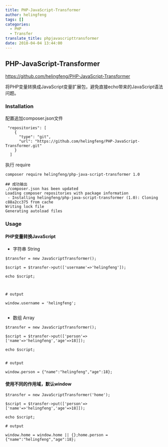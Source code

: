 ```yaml
---
title: PHP-JavaScript-Transformer
author: helingfeng
tags: []
categories:
  - PHP
  - Transfer
translate_title: phpjavascripttransformer
date: 2018-04-04 13:44:00
---
```

## PHP-JavaScript-Transformer

https://github.com/helingfeng/PHP-JavaScript-Transformer

将PHP变量转换成JavaScript变量扩展包，避免直接echo带来的JavaScript语法问题。

### Installation

配置追加composer.json文件

```
 "repositories": [
    {
      "type": "git",
      "url": "https://github.com/helingfeng/PHP-JavaScript-Transformer.git"
    }
  ]
```

执行 require

```
composer require helingfeng/php-java-script-transformer 1.0

## 成功输出
./composer.json has been updated
Loading composer repositories with package information
 - Installing helingfeng/php-java-script-transformer (1.0): Cloning c88a2cc375 from cache
Writing lock file
Generating autoload files

```

### Usage


#### PHP变量转换JavaScript

- 字符串 String

```
$transfer = new JavaScriptTransformer();

$script = $transfer->put(['username'=>'helingfeng']);

echo $script;



# output

window.username = 'helingfeng';


```

- 数组 Array

```
$transfer = new JavaScriptTransformer();

$script = $transfer->put(['person'=>['name'=>'helingfeng','age'=>18]]);

echo $script;


# output 

window.person = {"name":"helingfeng","age":18};

```

#### 使用不同的作用域，默认window

```
$transfer = new JavaScriptTransformer('home');

$script = $transfer->put(['person'=>['name'=>'helingfeng','age'=>18]]);

echo $script;

# output 

window.home = window.home || {};home.person = {"name":"helingfeng","age":18};

```

